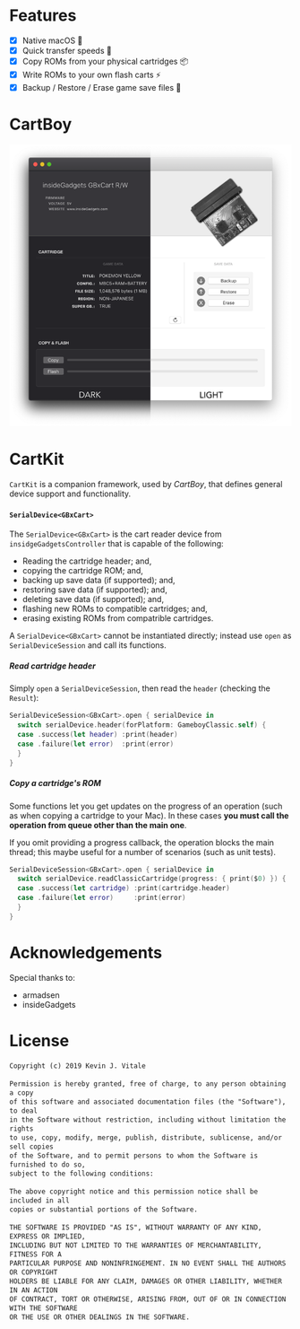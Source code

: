 # Features

- [x] Native macOS 🎉
- [x] Quick transfer speeds 🚀
- [x] Copy ROMs from your physical cartridges 📦
- [x] Write ROMs to your own flash carts ⚡️
- [x] Backup / Restore / Erase game save files 👾

# CartBoy
<img width=600 src="./Misc/Readme/CartBoy-Promo.png" />

# CartKit
`CartKit` is a companion framework, used by _CartBoy_, that
defines general device support and functionality.

#### `SerialDevice<GBxCart>`
The `SerialDevice<GBxCart>` is the cart reader device from
`insidgeGadgetsController` that is capable of the following:

 - Reading the cartridge header; and,
 - copying the cartridge ROM; and,
 - backing up save data (if supported); and,
 - restoring save data (if supported); and,
 - deleting save data (if supported); and,
 - flashing new ROMs to compatible cartridges; and,
 - erasing existing ROMs from compatrible cartridges.

A `SerialDevice<GBxCart>` cannot be instantiated directly; instead
use `open` as `SerialDeviceSession` and call its functions.

##### Read cartridge header
Simply `open` a `SerialDeviceSession`, then read the `header`
(checking the `Result`):

```swift
SerialDeviceSession<GBxCart>.open { serialDevice in
  switch serialDevice.header(forPlatform: GameboyClassic.self) {
  case .success(let header) :print(header)
  case .failure(let error)  :print(error)
  } 
}

```

##### Copy a cartridge's ROM
Some functions let you get updates on the progress of an operation
(such as when copying a cartridge to your Mac). In these cases **you
must call the operation from queue other than the main one**.

If you omit providing a progress callback, the operation blocks the
main thread; this maybe useful for a number of scenarios (such as unit
tests).

```swift
SerialDeviceSession<GBxCart>.open { serialDevice in
  switch serialDevice.readClassicCartridge(progress: { print($0) }) {
  case .success(let cartridge) :print(cartridge.header)
  case .failure(let error)     :print(error)
  }
}
```

# Acknowledgements
Special thanks to:
- armadsen
- insideGadgets

# License
```
Copyright (c) 2019 Kevin J. Vitale

Permission is hereby granted, free of charge, to any person obtaining a copy 
of this software and associated documentation files (the "Software"), to deal 
in the Software without restriction, including without limitation the rights 
to use, copy, modify, merge, publish, distribute, sublicense, and/or sell copies 
of the Software, and to permit persons to whom the Software is furnished to do so, 
subject to the following conditions:

The above copyright notice and this permission notice shall be included in all 
copies or substantial portions of the Software.

THE SOFTWARE IS PROVIDED "AS IS", WITHOUT WARRANTY OF ANY KIND, EXPRESS OR IMPLIED, 
INCLUDING BUT NOT LIMITED TO THE WARRANTIES OF MERCHANTABILITY, FITNESS FOR A 
PARTICULAR PURPOSE AND NONINFRINGEMENT. IN NO EVENT SHALL THE AUTHORS OR COPYRIGHT 
HOLDERS BE LIABLE FOR ANY CLAIM, DAMAGES OR OTHER LIABILITY, WHETHER IN AN ACTION 
OF CONTRACT, TORT OR OTHERWISE, ARISING FROM, OUT OF OR IN CONNECTION WITH THE SOFTWARE 
OR THE USE OR OTHER DEALINGS IN THE SOFTWARE.
```
